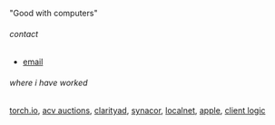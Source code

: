 "Good with computers"

###### contact

* [email](mailto:natefanaro+thisisspam@gmail.com)

###### where i have worked

[torch.io](https://torch.io), [acv auctions](https://acvauctions.com), [clarityad](https://clarityad.com), [synacor](https://synacor.com), [localnet](https://localnet.com), [apple](https://apple.com), [client logic](https://www.linkedin.com/company/clientlogic/)
